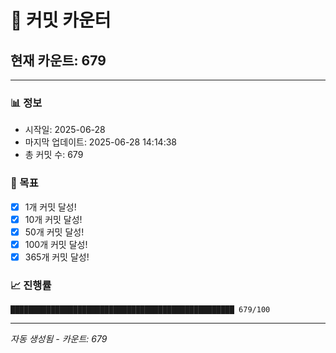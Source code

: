 # 🔢 커밋 카운터

## 현재 카운트: 679

---

### 📊 정보
- 시작일: 2025-06-28
- 마지막 업데이트: 2025-06-28 14:14:38
- 총 커밋 수: 679

### 🎯 목표
- [x] 1개 커밋 달성!
- [x] 10개 커밋 달성!
- [x] 50개 커밋 달성!
- [x] 100개 커밋 달성!
- [x] 365개 커밋 달성!

### 📈 진행률
```
██████████████████████████████████████████████████ 679/100
```

---
*자동 생성됨 - 카운트: 679*
